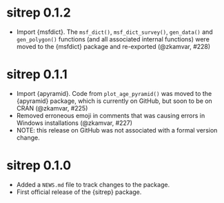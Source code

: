 # sitrep 0.1.2

* Import {msfdict}. The `msf_dict()`, `msf_dict_survey()`, `gen_data()` and
  `gen_polygon()` functions (and all associated internal functions) were moved
  to the {msfdict} package and re-exported (@zkamvar, #228)

# sitrep 0.1.1

* Import {apyramid}. Code from `plot_age_pyramid()` was moved to the {apyramid}
  package, which is currently on GitHub, but soon to be on CRAN (@zkamvar, #225)
* Removed erroneous emoji in comments that was causing errors in Windows
  installations (@zkamvar, #227)
* NOTE: this release on GitHub was not associated with a formal version change.

# sitrep 0.1.0

* Added a `NEWS.md` file to track changes to the package.
* First official release of the {sitrep} package.
